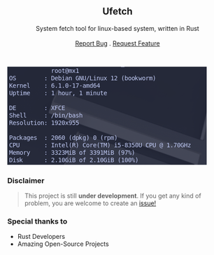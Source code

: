 <p align="center">
  <h2 align="center">Ufetch</h2>

  <p align="center">
    System fetch tool for linux-based system, written in Rust
    <br/>
    <br/>
    <a href="https://github.com/avishekdutta531/ufetch/issues">Report Bug</a>
    .
    <a href="https://github.com/avishekdutta531/ufetch/issues">Request Feature</a>
  </p>
</p>

<br/>

![ufetch](img/screenshot.png)

### Disclaimer
> This project is still <b>under development</b>. If you get any kind of problem, you are welcome to create an [issue!](https://github.com/avishekdutta531/Ufetch/issues)

### Special thanks to
* Rust Developers
* Amazing Open-Source Projects
